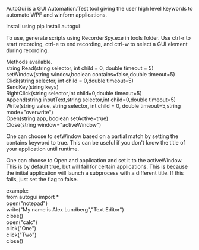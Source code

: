 AutoGui is a GUI Automation/Test tool giving the user high level keywords to automate WPF and winform applications.

install using pip install autogui

To use, generate scripts using RecorderSpy.exe in tools folder. Use ctrl-r to start recording, ctrl-e to end recording, and ctrl-w to select a GUI element during recording.

Methods available.  
	string Read(string selector, int child = 0, double timeout = 5)  
	setWindow(string window,boolean contains=false,double timeout=5)  
	Click(string selector, int child = 0,double timeout=5)  
	SendKey(string keys)  
	RightClick(string selector,int child=0,double timeout=5)  
	Append(string inputText,string selector,int child=0,double timeout=5)  
	Write(string value, string selector, int child = 0, double timeout=5,string mode="overwrite")  
	Open(string app, boolean setActive=true)  
	Close(string window="activeWindow")  

One can choose to setWindow based on a partial match by setting the contains keyword to true. This can be useful if you don't know the title of your application until runtime.  

One can choose to Open and application and set it to the activeWindow. This is by default true, but will fail for certain applications. This is because the initial application will launch a subprocess with a different title. If this fails, just set the flag to false.  

example:  
	from autogui import *  
	open("notepad")  
	write("My name is Alex Lundberg","Text Editor")  
	close()  
	open("calc")  
	click("One")  
	click("Two")  
	close()  
	
	
	
	
	
